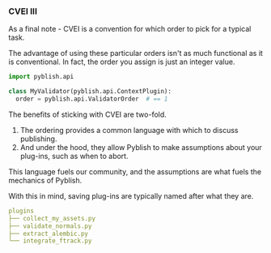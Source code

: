 ### CVEI III

As a final note - CVEI is a convention for which order to pick for a typical task.

The advantage of using these particular orders isn't as much functional as it is conventional. In fact, the order you assign is just an integer value. 

```python
import pyblish.api

class MyValidator(pyblish.api.ContextPlugin):
  order = pyblish.api.ValidatorOrder  # == 1
```

The benefits of sticking with CVEI are two-fold.

1. The ordering provides a common language with which to discuss publishing.
2. And under the hood, they allow Pyblish to make assumptions about your plug-ins, such as when to abort.

This language fuels our community, and the assumptions are what fuels the mechanics of Pyblish.

With this in mind, saving plug-ins are typically named after what they are.

```yaml
plugins
├── collect_my_assets.py
├── validate_normals.py
├── extract_alembic.py
└── integrate_ftrack.py
```
